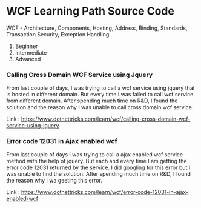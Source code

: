 # WCF Learning Path Source Code
WCF - Architecture, Components, Hosting, Address, Binding, Standards, Transaction Security, Exception Handling

1. Beginner
2. Intermediate
3. Advanced

### Calling Cross Domain WCF Service using Jquery
From last couple of days, I was trying to call a wcf service using jquery that is hosted in different domain. But every time I was failed to call wcf service from different domain. After spending much time on R&D, I found the solution and the reason why I was unable to call cross domain wcf service.

Link : https://www.dotnettricks.com/learn/wcf/calling-cross-domain-wcf-service-using-jquery

### Error code 12031 in Ajax enabled wcf
From last couple of days I was trying to call a ajax enabled wcf service method with the help of jquery. But each and every time I am getting the error code 12031 returned by the service. I did googling for this error but I was unable to find the solution. After spending much time on R&D, I found the reason why I wa geeting this error.

Link : https://www.dotnettricks.com/learn/wcf/error-code-12031-in-ajax-enabled-wcf
